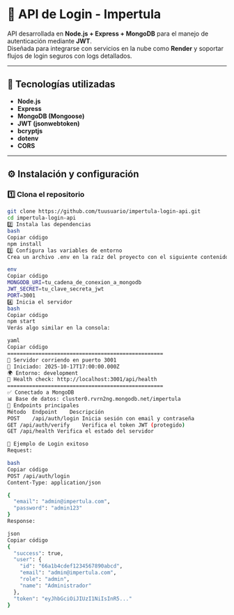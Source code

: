 # 🔐 API de Login - Impertula

API desarrollada en **Node.js + Express + MongoDB** para el manejo de autenticación mediante **JWT**.  
Diseñada para integrarse con servicios en la nube como **Render** y soportar flujos de login seguros con logs detallados.

---

## 🚀 Tecnologías utilizadas

- **Node.js**
- **Express**
- **MongoDB (Mongoose)**
- **JWT (jsonwebtoken)**
- **bcryptjs**
- **dotenv**
- **CORS**

---

## ⚙️ Instalación y configuración

### 1️⃣ Clona el repositorio
```bash
git clone https://github.com/tuusuario/impertula-login-api.git
cd impertula-login-api
2️⃣ Instala las dependencias
bash
Copiar código
npm install
3️⃣ Configura las variables de entorno
Crea un archivo .env en la raíz del proyecto con el siguiente contenido:

env
Copiar código
MONGODB_URI=tu_cadena_de_conexion_a_mongodb
JWT_SECRET=tu_clave_secreta_jwt
PORT=3001
4️⃣ Inicia el servidor
bash
Copiar código
npm start
Verás algo similar en la consola:

yaml
Copiar código
==================================================
🚀 Servidor corriendo en puerto 3001
📅 Iniciado: 2025-10-17T17:00:00.000Z
🌍 Entorno: development
🔗 Health check: http://localhost:3001/api/health
==================================================
✅ Conectado a MongoDB
📊 Base de datos: cluster0.rvrn2ng.mongodb.net/impertula
📡 Endpoints principales
Método	Endpoint	Descripción
POST	/api/auth/login	Inicia sesión con email y contraseña
GET	/api/auth/verify	Verifica el token JWT (protegido)
GET	/api/health	Verifica el estado del servidor

🧩 Ejemplo de Login exitoso
Request:

bash
Copiar código
POST /api/auth/login
Content-Type: application/json

{
  "email": "admin@impertula.com",
  "password": "admin123"
}
Response:

json
Copiar código
{
  "success": true,
  "user": {
    "id": "66a1b4cdef1234567890abcd",
    "email": "admin@impertula.com",
    "role": "admin",
    "name": "Administrador"
  },
  "token": "eyJhbGciOiJIUzI1NiIsInR5..."
}